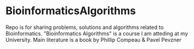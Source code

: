 # BioinformaticsAlgorithms
Repo is for sharing problems, solutions and algorithms related to Bioinformatics.
"Bioinformatics Algorithms" is a course I am atteding at my University. 
Main literature is a book by Phillip Compeau &amp; Pavel Pevzner
